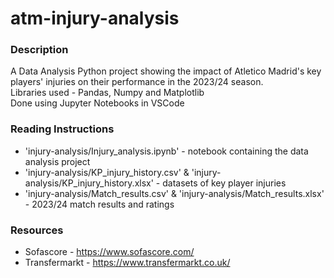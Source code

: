 # atm-injury-analysis

### Description
A Data Analysis Python project showing the impact of Atletico Madrid's key players' injuries on their performance in the 2023/24 season.\
Libraries used - Pandas, Numpy and Matplotlib\
Done using Jupyter Notebooks in VSCode

### Reading Instructions
- 'injury-analysis/Injury_analysis.ipynb' - notebook containing the data analysis project
- 'injury-analysis/KP_injury_history.csv' & 'injury-analysis/KP_injury_history.xlsx' - datasets of key player injuries
- 'injury-analysis/Match_results.csv' & 'injury-analysis/Match_results.xlsx' - 2023/24 match results and ratings

### Resources
- Sofascore - https://www.sofascore.com/
- Transfermarkt - https://www.transfermarkt.co.uk/
